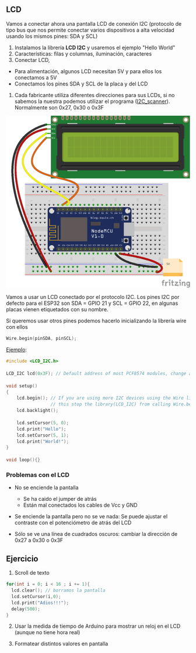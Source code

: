 ## LCD

Vamos a conectar ahora una pantalla LCD de conexión I2C (protocolo de tipo bus que nos permite conectar varios dispositivos a alta velocidad usando los mismos pines: SDA y SCL)

1. Instalamos la librería **LCD I2C** y usaremos el ejemplo "Hello World"
1. Características: filas y columnas, iluminación, caracteres
1. Conectar LCD, 
* Para alimentación, algunos LCD necesitan 5V y para ellos los conectamos a 5V
* Conectamos los pines SDA y SCL de la placa y del LCD
1. Cada fabricante utiliza diferentes direcciones para sus LCDs, si no sabemos la nuestra podemos utilizar el programa ([I2C_scanner](https://github.com/javacasm/CursoIOTCo/blob/main/codigo/3.4.0.Scanner_I2C/3.4.0.Scanner_I2C.ino)). Normalmente son 0x27, 0x30 o 0x3F

![LCD](./images/LCD_bb.png)

Vamos a usar un LCD conectado por el protocolo I2C. Los pines I2C por defecto para el ESP32 son SDA = GPIO 21 y SCL = GPIO 22, en algunas placas vienen etiquetados con su nombre.

Si queremos usar otros pines podemos hacerlo inicializando la librería wire con ellos

```C++
Wire.begin(pinSDA, pinSCL);
```

[Ejemplo](https://github.com/javacasm/CursoIOTCo/blob/main/codigo/3.4.1.LCD_world/3.4.1.LCD_world.ino):

```C++
#include <LCD_I2C.h>

LCD_I2C lcd(0x3F); // Default address of most PCF8574 modules, change according

void setup()
{
    lcd.begin(); // If you are using more I2C devices using the Wire library use lcd.begin(false)
                 // this stop the library(LCD_I2C) from calling Wire.begin()
    lcd.backlight();

    lcd.setCursor(5, 0);
    lcd.print("Hello"); 
    lcd.setCursor(5, 1);
    lcd.print("World!");
}

void loop(){}

```

### Problemas con el LCD

* No se enciende la pantalla
  * Se ha caido el jumper de atrás
  * Están mal conectados los cables de Vcc y GND

* Se enciende la pantalla  pero no se ve nada: Se puede ajustar el contraste con el potenciómetro de atrás del LCD

* Sólo se ve una línea de cuadrados oscuros: cambiar la dirección de 0x27 a 0x30 o 0x3F

## Ejercicio

1. Scroll de texto

```C++
for(int i = 0; i < 16 ; i += 1){
  lcd.clear(); // borramos la pantalla
  lcd.setCursor(i,0);
  lcd.print("Adios!!!");
  delay(500);
}
```

2. Usar la medida de tiempo de Arduino para mostrar un reloj en el LCD (aunque no tiene hora real)

3. Formatear distintos valores en pantalla
